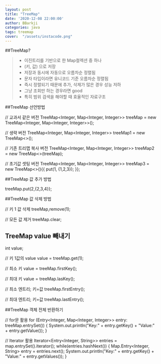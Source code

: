 ```yaml
---
layout: post
title: "TreeMap"
date: '2020-12-08 22:00:00'
author: BBarkji
categories: java
tags: treemap
cover:  "/assets/instacode.png"
---
```



##TreeMap?

>* 이진트리를 기반으로 한 Map컬렉션 중 하나
>* (키, 값) 으로 저장
>* 저장과 동시에 자동으로 오름차순 정렬됨
>* 문자 타입이라면 유니코드 기준 오름차순 정렬됨
>* 즉시 정렬되기 때문에 추가, 삭제가 많은 경우 성능 저하
>* 그냥 조회만 하는 경우라면 good
>* 특히 범위 검색을 해야할 때 효율적인 자료구조


##TreeMap 선언방법

// 교과서 같은 버전
TreeMap<Integer, Map<Integer, Integer>> treeMap = new TreeMap<Integer, Map<Integer, Integer>>();

// 생략 버전
TreeMap<Integer, Map<Integer, Integer>> treeMap1 = new TreeMap<>();

// 기존 트리맵 복사 버전
TreeMap<Integer, Map<Integer, Integer>> treeMap2 = new TreeMap<>(treeMap);

// 초기값 셋팅 버전
TreeMap<Integer, Map<Integer, Integer>> treeMap3 = new TreeMap<>(){{
	put(1, {1,2,3});
}};


##TreeMap 값 추가 방법

treeMap.put(2,{2,3,4}};


##TreeMap 값 삭제 방법

// 키 1 값 삭제
treeMap,remove(1);

// 모든 값 제거
treeMap.clear;


## TreeMap value 빼내기

int value;

// 키 1값의 value
value = treeMap.get(1);

// 최소 키
value = treeMap.firstKey();

// 최대 키
value = treeMap.lasKey();

// 최소 엔트리; 키=값
treeMap.firstEntry();

// 최대 엔트리; 키=값
treeMap.lastEntry();


##TreeMap 객체 전체 반환하기

// for문 활용
for (Entry<Integer, Map<Integer, Integer>> entry: treeMap.entrySet()) {
	System.out.println("Key:" + entry.getKey() + "Value:" + entry.getValue());
}

// Iterator 활용
Iterator<Entry<Integer, String>> entries = map.entrySet().iterator();
while(entries.hashNext()) {
	Map.Entry<Integer, String> entry = entries.next();
	System.out.println("Key:" + entry.getKey() + "Value:" + entry.getValues());
} 
